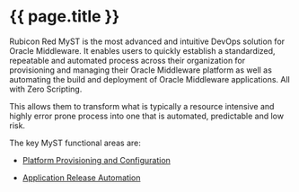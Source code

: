 # {{ page.title }}
 
Rubicon Red MyST is the most advanced and intuitive DevOps solution for Oracle Middleware. It enables users to quickly establish a standardized, repeatable and automated process across their organization for provisioning and managing their Oracle Middleware platform as well as automating the build and deployment of Oracle Middleware applications. All with Zero Scripting.

This allows them to transform what is typically a resource intensive and highly error prone process into one that is automated, predictable and low risk.

The key MyST functional areas are:

* [Platform Provisioning and Configuration](/introduction/platform-provisioning/README.md)

* [Application Release Automation](/introduction/application-release-automation/README.md)




